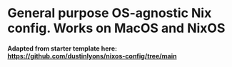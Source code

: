 # General purpose OS-agnostic Nix config. Works on MacOS and NixOS

#### Adapted from starter template here: https://github.com/dustinlyons/nixos-config/tree/main
